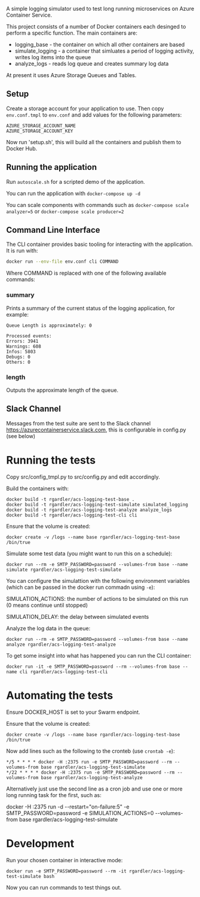 A simple logging simulator used to test long running microservices on Azure Container Service.

This project consists of a number of Docker containers each desinged to perform a specific function. The main containers are:

  * logging_base - the container on which all other containers are based
  * simulate_logging - a container that simluates a period of logging activity, writes log items into the queue
  * analyze_logs - reads log queue and creates summary log data

At present it uses Azure Storage Queues and Tables.

## Setup

Create a storage account for your application to use. Then copy
`env.conf.tmpl` to `env.conf` and add values for the following
parameters:

```
AZURE_STORAGE_ACCOUNT_NAME
AZURE_STORAGE_ACCOUNT_KEY
```

Now run 'setup.sh', this will build all the containers and publish
them to Docker Hub.

## Running the application

Run `autoscale.sh` for a scripted demo of the application.

You can run the application with `docker-compose up -d`

You can scale components with commands such as `docker-compose scale
analyzer=5` or `docker-compose scale producer=2`

## Command Line Interface

The CLI container provides basic tooling for interacting with the
application. It is run with:

```bash
docker run --env-file env.conf cli COMMAND
```

Where COMMAND is replaced with one of the following available commands:

### summary

Prints a summary of the current status of the logging application, for example:

```
Queue Length is approximately: 0

Processed events:
Errors: 3941
Warnings: 608
Infos: 5803
Debugs: 0
Others: 0
```

### length

Outputs the approximate length of the queue.

## Slack Channel

Messages from the test suite are sent to the Slack channel https://azurecontainerservice.slack.com, this is configurable in config.py (see below)

# Running the tests

Copy src/config_tmpl.py to src/config.py and edit accordingly. 

Build the containers with:

```
docker build -t rgardler/acs-logging-test-base .
docker build -t rgardler/acs-logging-test-simulate simulated_logging
docker build -t rgardler/acs-logging-test-analyze analyze_logs
docker build -t rgardler/acs-logging-test-cli cli
```

Ensure that the volume is created:

```
docker create -v /logs --name base rgardler/acs-logging-test-base /bin/true
```

Simulate some test data (you might want to run this on a schedule):

```
docker run --rm -e SMTP_PASSWORD=password --volumes-from base --name simulate rgardler/acs-logging-test-simulate
```

You can configure the simulattion with the following environment variables (which can be passed in the docker run commadn using `-e`):

SIMULATION_ACTIONS: the number of actions to be simulated on this run (0 means continue until stopped)

SIMULATION_DELAY: the delay between simulated events

Analyze the log data in the queue:

```
docker run --rm -e SMTP_PASSWORD=password --volumes-from base --name analyze rgardler/acs-logging-test-analyze
```

To get some insight into what has happened you can run the CLI container:

```
docker run -it -e SMTP_PASSWORD=password --rm --volumes-from base --name cli rgardler/acs-logging-test-cli
```

# Automating the tests

Ensure DOCKER_HOST is set to your Swarm endpoint.

Ensure that the volume is created:

```
docker create -v /logs --name base rgardler/acs-logging-test-base /bin/true
```

Now add lines such as the following to the cronteb (use `crontab -e`):

```
*/5 * * * * docker -H :2375 run -e SMTP_PASSWORD=password --rm --volumes-from base rgardler/acs-logging-test-simulate
*/22 * * * * docker -H :2375 run -e SMTP_PASSWORD=password --rm --volumes-from base rgardler/acs-logging-test-analyze
```

Alternatively just use the second line as a cron job and use one or more long running task for the first, such as:

docker -H :2375 run -d --restart="on-failure:5" -e SMTP_PASSWORD=password -e SIMULATION_ACTIONS=0 --volumes-from base rgardler/acs-logging-test-simulate

# Development

Run your chosen container in interactive mode:

```
docker run -e SMTP_PASSWORD=password --rm -it rgardler/acs-logging-test-simulate bash
```

Now you can run commands to test things out.

